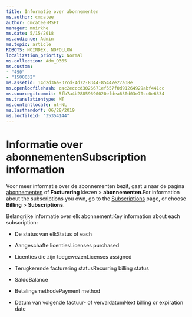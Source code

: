 ```yaml
---
title: Informatie over abonnementen
ms.author: cmcatee
author: cmcatee-MSFT
manager: mnirkhe
ms.date: 5/15/2018
ms.audience: Admin
ms.topic: article
ROBOTS: NOINDEX, NOFOLLOW
localization_priority: Normal
ms.collection: Adm_O365
ms.custom:
- "490"
- "1500032"
ms.assetid: 14d2d36a-37cd-4d72-8344-85447e27a38e
ms.openlocfilehash: cac2ecccd3026671ef557f0d91264929abf441cc
ms.sourcegitcommit: 5fb7a4b28859690020efdea630d03e70cc0e6334
ms.translationtype: MT
ms.contentlocale: nl-NL
ms.lasthandoff: 06/28/2019
ms.locfileid: "35354144"
---
```

# <a name="subscription-information"></a><span data-ttu-id="a813d-102">Informatie over abonnementen</span><span class="sxs-lookup"><span data-stu-id="a813d-102">Subscription information</span></span>

<span data-ttu-id="a813d-103">Voor meer informatie over de abonnementen bezit, gaat u naar de pagina [abonnementen](https://go.microsoft.com/fwlink/p/?linkid=842054) of **Facturering** kiezen \> **abonnementen**.</span><span class="sxs-lookup"><span data-stu-id="a813d-103">For information about the subscriptions you own, go to the [Subscriptions](https://go.microsoft.com/fwlink/p/?linkid=842054) page, or choose **Billing** \> **Subscriptions**.</span></span>
  
<span data-ttu-id="a813d-104">Belangrijke informatie over elk abonnement:</span><span class="sxs-lookup"><span data-stu-id="a813d-104">Key information about each subscription:</span></span>
  
- <span data-ttu-id="a813d-105">De status van elk</span><span class="sxs-lookup"><span data-stu-id="a813d-105">Status of each</span></span>

- <span data-ttu-id="a813d-106">Aangeschafte licenties</span><span class="sxs-lookup"><span data-stu-id="a813d-106">Licenses purchased</span></span>

- <span data-ttu-id="a813d-107">Licenties die zijn toegewezen</span><span class="sxs-lookup"><span data-stu-id="a813d-107">Licenses assigned</span></span>

- <span data-ttu-id="a813d-108">Terugkerende facturering status</span><span class="sxs-lookup"><span data-stu-id="a813d-108">Recurring billing status</span></span>

- <span data-ttu-id="a813d-109">Saldo</span><span class="sxs-lookup"><span data-stu-id="a813d-109">Balance</span></span>

- <span data-ttu-id="a813d-110">Betalingsmethode</span><span class="sxs-lookup"><span data-stu-id="a813d-110">Payment method</span></span>

- <span data-ttu-id="a813d-111">Datum van volgende factuur- of vervaldatum</span><span class="sxs-lookup"><span data-stu-id="a813d-111">Next billing or expiration date</span></span>
